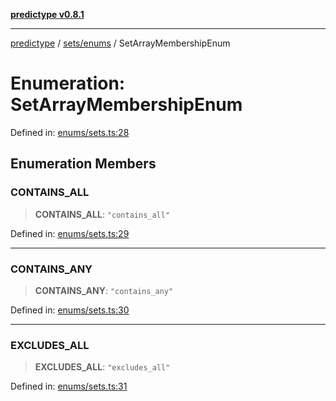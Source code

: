 [**predictype v0.8.1**](../../../README.md)

***

[predictype](../../../modules.md) / [sets/enums](../README.md) / SetArrayMembershipEnum

# Enumeration: SetArrayMembershipEnum

Defined in: [enums/sets.ts:28](https://github.com/maduhaime/predictype/blob/2310adbaccb6fbc00cdab8e345e79bd5b09e40f5/src/enums/sets.ts#L28)

## Enumeration Members

### CONTAINS\_ALL

> **CONTAINS\_ALL**: `"contains_all"`

Defined in: [enums/sets.ts:29](https://github.com/maduhaime/predictype/blob/2310adbaccb6fbc00cdab8e345e79bd5b09e40f5/src/enums/sets.ts#L29)

***

### CONTAINS\_ANY

> **CONTAINS\_ANY**: `"contains_any"`

Defined in: [enums/sets.ts:30](https://github.com/maduhaime/predictype/blob/2310adbaccb6fbc00cdab8e345e79bd5b09e40f5/src/enums/sets.ts#L30)

***

### EXCLUDES\_ALL

> **EXCLUDES\_ALL**: `"excludes_all"`

Defined in: [enums/sets.ts:31](https://github.com/maduhaime/predictype/blob/2310adbaccb6fbc00cdab8e345e79bd5b09e40f5/src/enums/sets.ts#L31)
